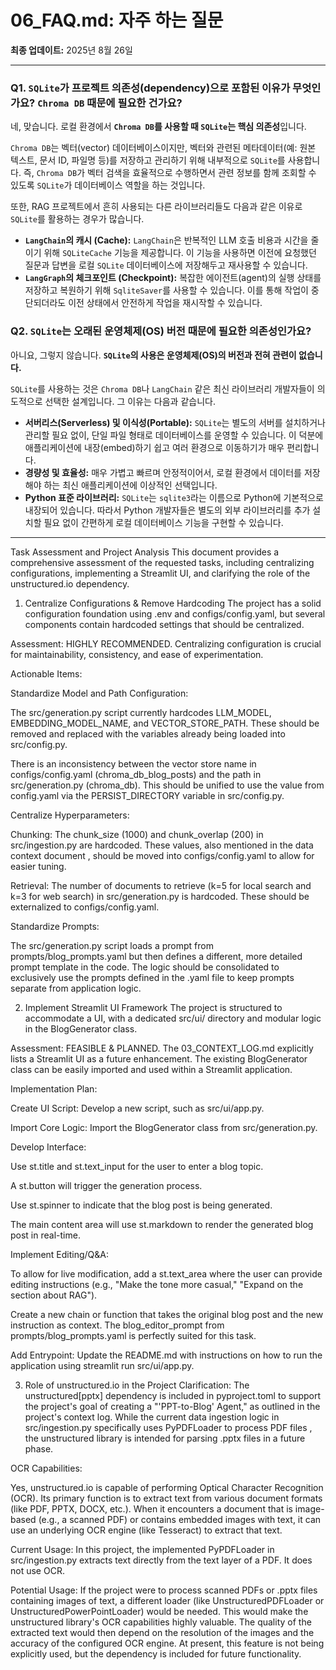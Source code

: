 # 06_FAQ.md: 자주 하는 질문

**최종 업데이트:** 2025년 8월 26일

---

### **Q1. `SQLite`가 프로젝트 의존성(dependency)으로 포함된 이유가 무엇인가요? `Chroma DB` 때문에 필요한 건가요?**

네, 맞습니다. 로컬 환경에서 **`Chroma DB`를 사용할 때 `SQLite`는 핵심 의존성**입니다.

`Chroma DB`는 벡터(vector) 데이터베이스이지만, 벡터와 관련된 메타데이터(예: 원본 텍스트, 문서 ID, 파일명 등)를 저장하고 관리하기 위해 내부적으로 `SQLite`를 사용합니다. 즉, `Chroma DB`가 벡터 검색을 효율적으로 수행하면서 관련 정보를 함께 조회할 수 있도록 `SQLite`가 데이터베이스 역할을 하는 것입니다.

또한, RAG 프로젝트에서 흔히 사용되는 다른 라이브러리들도 다음과 같은 이유로 `SQLite`를 활용하는 경우가 많습니다.

* **`LangChain`의 캐시 (Cache):** `LangChain`은 반복적인 LLM 호출 비용과 시간을 줄이기 위해 `SQLiteCache` 기능을 제공합니다. 이 기능을 사용하면 이전에 요청했던 질문과 답변을 로컬 `SQLite` 데이터베이스에 저장해두고 재사용할 수 있습니다.
* **`LangGraph`의 체크포인트 (Checkpoint):** 복잡한 에이전트(agent)의 실행 상태를 저장하고 복원하기 위해 `SqliteSaver`를 사용할 수 있습니다. 이를 통해 작업이 중단되더라도 이전 상태에서 안전하게 작업을 재시작할 수 있습니다.

### **Q2. `SQLite`는 오래된 운영체제(OS) 버전 때문에 필요한 의존성인가요?**

아니요, 그렇지 않습니다. **`SQLite`의 사용은 운영체제(OS)의 버전과 전혀 관련이 없습니다.**

`SQLite`를 사용하는 것은 `Chroma DB`나 `LangChain` 같은 최신 라이브러리 개발자들이 의도적으로 선택한 설계입니다. 그 이유는 다음과 같습니다.

* **서버리스(Serverless) 및 이식성(Portable):** `SQLite`는 별도의 서버를 설치하거나 관리할 필요 없이, 단일 파일 형태로 데이터베이스를 운영할 수 있습니다. 이 덕분에 애플리케이션에 내장(embed)하기 쉽고 여러 환경으로 이동하기가 매우 편리합니다.
* **경량성 및 효율성:** 매우 가볍고 빠르며 안정적이어서, 로컬 환경에서 데이터를 저장해야 하는 최신 애플리케이션에 이상적인 선택입니다.
* **Python 표준 라이브러리:** `SQLite`는 `sqlite3`라는 이름으로 Python에 기본적으로 내장되어 있습니다. 따라서 Python 개발자들은 별도의 외부 라이브러리를 추가 설치할 필요 없이 간편하게 로컬 데이터베이스 기능을 구현할 수 있습니다.

----

Task Assessment and Project Analysis
This document provides a comprehensive assessment of the requested tasks, including centralizing configurations, implementing a Streamlit UI, and clarifying the role of the unstructured.io dependency.

1. Centralize Configurations & Remove Hardcoding
The project has a solid configuration foundation using .env and configs/config.yaml, but several components contain hardcoded settings that should be centralized.

Assessment: HIGHLY RECOMMENDED. Centralizing configuration is crucial for maintainability, consistency, and ease of experimentation.

Actionable Items:

Standardize Model and Path Configuration:

The src/generation.py script currently hardcodes LLM_MODEL, EMBEDDING_MODEL_NAME, and VECTOR_STORE_PATH. These should be removed and replaced with the variables already being loaded into src/config.py.

There is an inconsistency between the vector store name in configs/config.yaml (chroma_db_blog_posts) and the path in src/generation.py (chroma_db). This should be unified to use the value from config.yaml via the PERSIST_DIRECTORY variable in src/config.py.

Centralize Hyperparameters:

Chunking: The chunk_size (1000) and chunk_overlap (200) in src/ingestion.py are hardcoded. These values, also mentioned in the data context document , should be moved into configs/config.yaml to allow for easier tuning.

Retrieval: The number of documents to retrieve (k=5 for local search and k=3 for web search) in src/generation.py is hardcoded. These should be externalized to configs/config.yaml.

Standardize Prompts:

The src/generation.py script loads a prompt from prompts/blog_prompts.yaml but then defines a different, more detailed prompt template in the code. The logic should be consolidated to exclusively use the prompts defined in the .yaml file to keep prompts separate from application logic.

2. Implement Streamlit UI Framework
The project is structured to accommodate a UI, with a dedicated src/ui/ directory and modular logic in the BlogGenerator class.

Assessment: FEASIBLE & PLANNED. The 03_CONTEXT_LOG.md explicitly lists a Streamlit UI as a future enhancement. The existing BlogGenerator class can be easily imported and used within a Streamlit application.

Implementation Plan:

Create UI Script: Develop a new script, such as src/ui/app.py.

Import Core Logic: Import the BlogGenerator class from src/generation.py.

Develop Interface:

Use st.title and st.text_input for the user to enter a blog topic.

A st.button will trigger the generation process.

Use st.spinner to indicate that the blog post is being generated.

The main content area will use st.markdown to render the generated blog post in real-time.

Implement Editing/Q&A:

To allow for live modification, add a st.text_area where the user can provide editing instructions (e.g., "Make the tone more casual," "Expand on the section about RAG").

Create a new chain or function that takes the original blog post and the new instruction as context. The blog_editor_prompt from prompts/blog_prompts.yaml is perfectly suited for this task.

Add Entrypoint: Update the README.md with instructions on how to run the application using streamlit run src/ui/app.py.

3. Role of unstructured.io in the Project
Clarification: The unstructured[pptx] dependency is included in pyproject.toml to support the project's goal of creating a "'PPT-to-Blog' Agent," as outlined in the project's context log. While the current data ingestion logic in src/ingestion.py specifically uses PyPDFLoader to process PDF files , the unstructured library is intended for parsing .pptx files in a future phase.

OCR Capabilities:

Yes, unstructured.io is capable of performing Optical Character Recognition (OCR). Its primary function is to extract text from various document formats (like PDF, PPTX, DOCX, etc.). When it encounters a document that is image-based (e.g., a scanned PDF) or contains embedded images with text, it can use an underlying OCR engine (like Tesseract) to extract that text.

Current Usage: In this project, the implemented PyPDFLoader in src/ingestion.py extracts text directly from the text layer of a PDF. It does not use OCR.

Potential Usage: If the project were to process scanned PDFs or .pptx files containing images of text, a different loader (like UnstructuredPDFLoader or UnstructuredPowerPointLoader) would be needed. This would make the unstructured library's OCR capabilities highly valuable. The quality of the extracted text would then depend on the resolution of the images and the accuracy of the configured OCR engine. At present, this feature is not being explicitly used, but the dependency is included for future functionality.